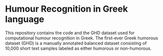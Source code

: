 # Humour Recognition in Greek language
This repository contains the code and the GHD dataset used for computational humour recognition in Greek.
The first-ever Greek humorous dataset (GHD) is a manually annotated balanced dataset consisting of 10,000 short text samples labeled as either humorous or non-humorous.
